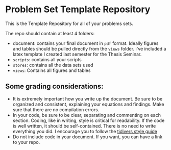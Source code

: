 # Problem Set Template Repository

This is the Template Repository for all of your problems sets.

The repo should contain at least 4 folders:

- document: contains your final document in `pdf` format. Ideally figures and tables should be pulled directly from the `views` folder. I've included a latex template I created last semester for the Thesis Seminar.
- `scripts`: contains all your scripts
- `stores`: contains all the data sets used
- `views`: Contains all figures and tables



## Some grading considerations: 

- It is extremely important how you write up the document. Be sure to be organized and consistent, explaining your equations and findings. Make sure that there are no compilation errors.
- In your code, be sure to be clear, separating and commenting on each section.  Coding, like in writing, style is critical for readability.  If the code is well written, it should be self-contained. There is no need to write everything you did.  I encourage you to follow the [tidivers style guide](https://style.tidyverse.org/)
- Do not include  code in your document. If you want, you can have a link to your repo.

